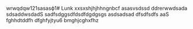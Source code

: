 wrwqdqw121sasasф1# Lunk
xxsxshjhjhhngnbcf
asasvsdssd
ddrerwwdsada
sdsaddwsdadS
sadfsdggsdfdsdfdgdgsgs
asdsadsad
dfsdfsdfs
aaS
fghhdtddfh
dfghfyjtyu6
bmghjcghxfhz
